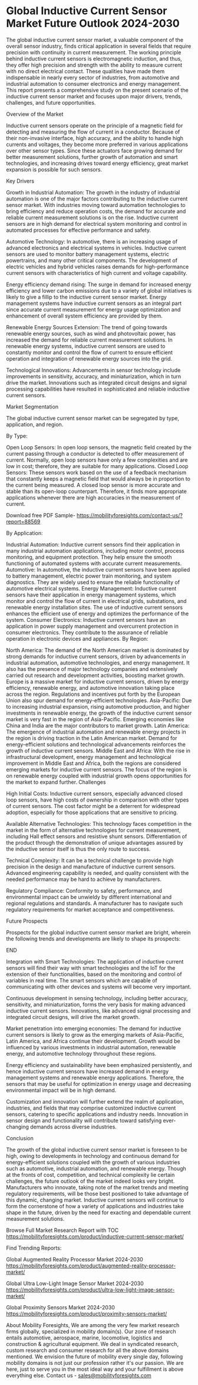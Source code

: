 # Global Inductive Current Sensor Market Future Outlook 2024-2030 #
The global inductive current sensor market, a valuable component of the overall sensor industry, finds critical application in several fields that require precision with continuity in current measurement. The working principle behind inductive current sensors is electromagnetic induction, and thus, they offer high precision and strength with the ability to measure current with no direct electrical contact. These qualities have made them indispensable in nearly every sector of industries, from automotive and industrial automation to consumer electronics and energy management. This report presents a comprehensive study on the present scenario of the inductive current sensor market and focuses upon major drivers, trends, challenges, and future opportunities.

Overview of the Market

Inductive current sensors operate on the principle of a magnetic field for detecting and measuring the flow of current in a conductor. Because of their non-invasive interface, high accuracy, and the ability to handle high currents and voltages, they become more preferred in various applications over other sensor types. Since these actuators face growing demand for better measurement solutions, further growth of automation and smart technologies, and increasing drives toward energy efficiency, great market expansion is possible for such sensors.

Key Drivers

Growth in Industrial Automation: The growth in the industry of industrial automation is one of the major factors contributing to the inductive current sensor market. With industries moving toward automation technologies to bring efficiency and reduce operation costs, the demand for accurate and reliable current measurement solutions is on the rise. Inductive current sensors are in high demand for electrical system monitoring and control in automated processes for effective performance and safety.

Automotive Technology: In automotive, there is an increasing usage of advanced electronics and electrical systems in vehicles. Inductive current sensors are used to monitor battery management systems, electric powertrains, and many other critical components. The development of electric vehicles and hybrid vehicles raises demands for high-performance current sensors with characteristics of high current and voltage capability.

Energy efficiency demand rising: The surge in demand for increased energy efficiency and lower carbon emissions due to a variety of global initiatives is likely to give a fillip to the inductive current sensor market. Energy management systems have inductive current sensors as an integral part since accurate current measurement for energy usage optimization and enhancement of overall system efficiency are provided by them.

Renewable Energy Sources Extension: The trend of going towards renewable energy sources, such as wind and photovoltaic power, has increased the demand for reliable current measurement solutions. In renewable energy systems, inductive current sensors are used to constantly monitor and control the flow of current to ensure efficient operation and integration of renewable energy sources into the grid.

Technological Innovations: Advancements in sensor technology include improvements in sensitivity, accuracy, and miniaturization, which in turn drive the market. Innovations such as integrated circuit designs and signal processing capabilities have resulted in sophisticated and reliable inductive current sensors.

Market Segmentation

The global inductive current sensor market can be segregated by type, application, and region.

By Type:

Open Loop Sensors: In open loop sensors, the magnetic field created by the current passing through a conductor is detected to offer measurement of current. Normally, open loop sensors have only a few complexities and are low in cost; therefore, they are suitable for many applications.
Closed Loop Sensors: These sensors work based on the use of a feedback mechanism that constantly keeps a magnetic field that would always be in proportion to the current being measured. A closed loop sensor is more accurate and stable than its open-loop counterpart. Therefore, it finds more appropriate applications whenever there are high accuracies in the measurement of current.

Download free PDF Sample- https://mobilityforesights.com/contact-us/?report=88569

By Application:

Industrial Automation: Inductive current sensors find their application in many industrial automation applications, including motor control, process monitoring, and equipment protection. They help ensure the smooth functioning of automated systems with accurate current measurements.
Automotive: In automotive, the inductive current sensors have been applied to battery management, electric power train monitoring, and system diagnostics. They are widely used to ensure the reliable functionality of automotive electrical systems.
Energy Management: Inductive current sensors have their application in energy management systems, which monitor and control the flow of current in electrical grids, substations, and renewable energy installation sites. The use of inductive current sensors enhances the efficient use of energy and optimizes the performance of the system. Consumer Electronics: Inductive current sensors have an application in power supply management and overcurrent protection in consumer electronics. They contribute to the assurance of reliable operation in electronic devices and appliances. By Region:

North America: The demand of the North American market is dominated by strong demands for inductive current sensors, driven by advancements in industrial automation, automotive technologies, and energy management. It also has the presence of major technology companies and extensively carried out research and development activities, boosting market growth.
Europe is a massive market for inductive current sensors, driven by energy efficiency, renewable energy, and automotive innovation taking place across the region. Regulations and incentives put forth by the European Union also spur demand for energy-efficient technologies.
Asia-Pacific: Due to increasing industrial expansion, rising automotive production, and higher investments in renewable energy, the growth of the inductive current sensor market is very fast in the region of Asia-Pacific. Emerging economies like China and India are the major contributors to market growth.
Latin America: The emergence of industrial automation and renewable energy projects in the region is driving traction in the Latin American market. Demand for energy-efficient solutions and technological advancements reinforces the growth of inductive current sensors.
Middle East and Africa: With the rise in infrastructural development, energy management and technological improvement in Middle East and Africa, both the regions are considered emerging markets for inductive current sensors. The focus of the region is on renewable energy coupled with industrial growth opens opportunities for the market to expand further.
Challenges

High Initial Costs: Inductive current sensors, especially advanced closed loop sensors, have high costs of ownership in comparison with other types of current sensors. The cost factor might be a deterrent for widespread adoption, especially for those applications that are sensitive to pricing.

Available Alternative Technologies: This technology faces competition in the market in the form of alternative technologies for current measurement, including Hall effect sensors and resistive shunt sensors. Differentiation of the product through the demonstration of unique advantages assured by the inductive sensor itself is thus the only route to success.

Technical Complexity: It can be a technical challenge to provide high precision in the design and manufacture of inductive current sensors. Advanced engineering capability is needed, and quality consistent with the needed performance may be hard to achieve by manufacturers.

Regulatory Compliance: Conformity to safety, performance, and environmental impact can be unwieldy by different international and regional regulations and standards. A manufacturer has to navigate such regulatory requirements for market acceptance and competitiveness.

Future Prospects

Prospects for the global inductive current sensor market are bright, wherein the following trends and developments are likely to shape its prospects:

END

Integration with Smart Technologies: The application of inductive current sensors will find their way with smart technologies and the IoT for the extension of their functionalities, based on the monitoring and control of variables in real time. The smart sensors which are capable of communicating with other devices and systems will become very important.

Continuous development in sensing technology, including better accuracy, sensitivity, and miniaturization, forms the very basis for making advanced inductive current sensors. Innovations, like advanced signal processing and integrated circuit designs, will drive the market growth.

Market penetration into emerging economies: The demand for inductive current sensors is likely to grow as the emerging markets of Asia-Pacific, Latin America, and Africa continue their development. Growth would be influenced by various investments in industrial automation, renewable energy, and automotive technology throughout these regions.

Energy efficiency and sustainability have been emphasized persistently, and hence inductive current sensors have increased demand in energy management systems and renewable energy applications. Therefore, the sensors that may be useful for optimization in energy usage and decreasing environmental impact will be in high demand.

Customization and innovation will further extend the realm of application, industries, and fields that may comprise customized inductive current sensors, catering to specific applications and industry needs. Innovation in sensor design and functionality will contribute toward satisfying ever-changing demands across diverse industries.

Conclusion

The growth of the global inductive current sensor market is foreseen to be high, owing to developments in technology and continuous demand for energy-efficient solutions coupled with the growth of various industries such as automotive, industrial automation, and renewable energy. Though at the fronts of cost, competition, and technical complexity lie certain challenges, the future outlook of the market indeed looks very bright. Manufacturers who innovate, taking note of the market trends and meeting regulatory requirements, will be those best positioned to take advantage of this dynamic, changing market. Inductive current sensors will continue to form the cornerstone of how a variety of applications and industries take shape in the future, driven by the need for exacting and dependable current measurement solutions.


Browse Full Market Research Report with TOC https://mobilityforesights.com/product/inductive-current-sensor-market/

Find Trending Reports:



Global Augmented Reality Processor Market 2024-2030 https://mobilityforesights.com/product/augmented-reality-processor-market/

Global Ultra Low-Light Image Sensor Market 2024-2030 https://mobilityforesights.com/product/ultra-low-light-image-sensor-market/


Global Proximity Sensors Market 2024-2030 https://mobilityforesights.com/product/proximity-sensors-market/

About Mobility Foresights,
We are among the very few market research firms globally, specialized in mobility domain(s). Our zone of research entails automotive, aerospace, marine, locomotive, logistics and construction & agricultural equipment. We deal in syndicated research, custom research and consumer research for all the above domains mentioned.
We envision the future of mobility every single day, following mobility domains is not just our profession rather it's our passion. We are here, just to serve you in the most ideal way and your fulfillment is above everything else. Contact us -  sales@mobilityforesights.com 

